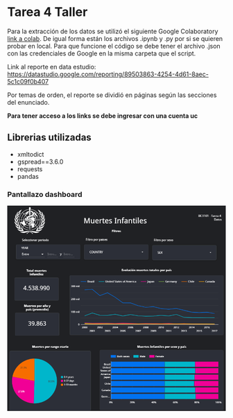 # Tarea 4 Taller

Para la extracción de los datos se utilizó el siguiente Google Colaboratory [link a colab](https://colab.research.google.com/drive/1edk25DZYw1w64hsy16XorPGSZZfEBb4r?usp=sharing). De igual forma están los archivos .ipynb y .py por si se quieren probar en local. Para que funcione el código se debe tener el archivo .json con las credenciales de Google en la misma carpeta que el script. 

Link al reporte en data estudio: https://datastudio.google.com/reporting/89503863-4254-4d61-8aec-5c1c09f0b407

Por temas de orden, el reporte se dividió en páginas según las secciones del enunciado. 

**Para tener acceso a los links se debe ingresar con una cuenta uc**

## Librerias utilizadas
- xmltodict
- gspread==3.6.0
- requests
- pandas

### Pantallazo dashboard
![alt text](dashboard.png "Dashboard")

